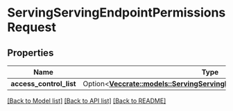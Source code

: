 # ServingServingEndpointPermissionsRequest

## Properties

Name | Type | Description | Notes
------------ | ------------- | ------------- | -------------
**access_control_list** | Option<[**Vec<crate::models::ServingServingEndpointAccessControlRequest>**](ServingServingEndpointAccessControlRequest.md)> |  | [optional]

[[Back to Model list]](../README.md#documentation-for-models) [[Back to API list]](../README.md#documentation-for-api-endpoints) [[Back to README]](../README.md)


